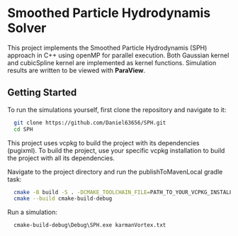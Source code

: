 # Smoothed Particle Hydrodynamis Solver

This project implements the Smoothed Particle Hydrodynamis (SPH) approach in C++ using openMP for parallel execution.
Both Gaussian kernel and cubicSpline kernel are implemented as kernel functions. Simulation results are written
to be viewed with **ParaView**. 

## Getting Started

To run the simulations yourself, first clone the repository and navigate to it:
```bash
  git clone https://github.com/Daniel63656/SPH.git
  cd SPH
  ```

This project uses vcpkg to build the project with its dependencies (pugixml). To build the project, use your specific
vcpkg installation to build the project with all its dependencies.

Navigate to the project directory and run the publishToMavenLocal gradle task:
```bash
  cmake -B build -S . -DCMAKE_TOOLCHAIN_FILE=PATH_TO_YOUR_VCPKG_INSTALL/scripts/buildsystems/vcpkg.cmake
  cmake --build cmake-build-debug
  ```
Run a simulation:
```bash
  cmake-build-debug\Debug\SPH.exe karmanVortex.txt
 ```
